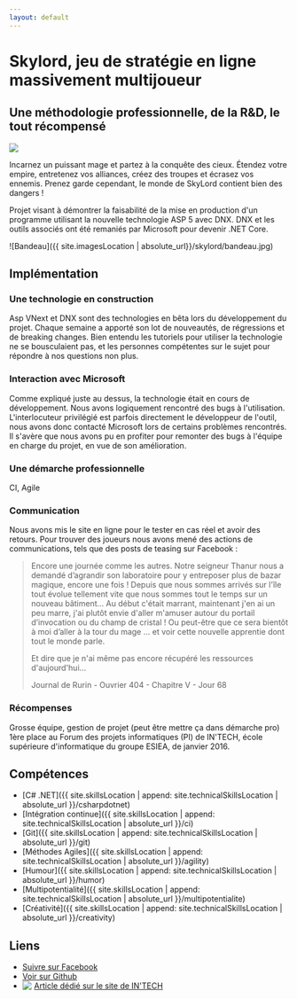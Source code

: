 ```yaml
---
layout: default
---
```


# Skylord, jeu de stratégie en ligne massivement multijoueur

## Une méthodologie professionnelle, de la R&D, le tout récompensé

<img src="{{ site.imagesLocation | absolute_url}}/skylord/Skylord_Logo.png" class="realization-mini"/>

Incarnez un puissant mage et partez à la conquête des cieux.
Étendez votre empire, entretenez vos alliances, créez des troupes et écrasez vos ennemis.
Prenez garde cependant, le monde de SkyLord contient bien des dangers !

Projet visant à démontrer la faisabilité de la mise en production d'un programme utilisant la nouvelle technologie ASP 5 avec DNX. DNX et les outils associés ont été remaniés par Microsoft pour devenir .NET Core.

![Bandeau]({{ site.imagesLocation | absolute_url}}/skylord/bandeau.jpg)

## Implémentation

### Une technologie en construction

Asp VNext et DNX sont des technologies en bêta lors du développement du projet. Chaque semaine a apporté son lot de nouveautés, de régressions et de breaking changes. Bien entendu les tutoriels pour utiliser la technologie ne se bousculaient pas, et les personnes compétentes sur le sujet pour répondre à nos questions non plus.

### Interaction avec Microsoft

Comme expliqué juste au dessus, la technologie était en cours de développement. Nous avons logiquement rencontré des bugs à l'utilisation. L'interlocuteur privilégié est parfois directement le développeur de l'outil, nous avons donc contacté Microsoft lors de certains problèmes rencontrés. Il s'avère que nous avons pu en profiter pour remonter des bugs à l'équipe en charge du projet, en vue de son amélioration.

### Une démarche professionnelle

CI, Agile

### Communication

Nous avons mis le site en ligne pour le tester en cas réel et avoir des retours. Pour trouver des joueurs nous avons mené des actions de communications, tels que des posts de teasing sur Facebook :

> Encore une journée comme les autres. Notre seigneur Thanur nous a demandé d’agrandir son laboratoire pour y entreposer plus de bazar magique, encore une fois ! Depuis que nous sommes arrivés sur l'île tout évolue tellement vite que nous sommes tout le temps sur un nouveau bâtiment... Au début c'était marrant, maintenant j'en ai un peu marre, j'ai plutôt envie d'aller m'amuser autour du portail d’invocation ou du champ de cristal ! Ou peut-être que ce sera bientôt à moi d’aller à la tour du mage … et voir cette nouvelle apprentie dont tout le monde parle.
>
> Et dire que je n'ai même pas encore récupéré les ressources d'aujourd'hui...
>
> Journal de Rurin - Ouvrier 404 - Chapitre V - Jour 68

### Récompenses

Grosse équipe, gestion de projet (peut être mettre ça dans démarche pro)
1ère place au Forum des projets informatiques (PI) de IN'TECH, école supérieure d'informatique du groupe ESIEA, de janvier 2016.

## Compétences

* [C# .NET]({{ site.skillsLocation | append: site.technicalSkillsLocation | absolute_url }}/csharpdotnet)
* [Intégration continue]({{ site.skillsLocation | append: site.technicalSkillsLocation | absolute_url }}/ci)
* [Git]({{ site.skillsLocation | append: site.technicalSkillsLocation | absolute_url }}/git)
* [Méthodes Agiles]({{ site.skillsLocation | append: site.technicalSkillsLocation | absolute_url }}/agility)
* [Humour]({{ site.skillsLocation | append: site.technicalSkillsLocation | absolute_url }}/humor)
* [Multipotentialité]({{ site.skillsLocation | append: site.technicalSkillsLocation | absolute_url }}/multipotentialite)
* [Créativité]({{ site.skillsLocation | append: site.technicalSkillsLocation | absolute_url }}/creativity)

## Liens

* <a href="https://www.facebook.com/skylordgame/" target="_blank" class="fab fa-facebook fa-lg"> Suivre sur Facebook</a>
* <a href="https://github.com/ITISkyLord/SkyLord/tree/Asp5" target="_blank" class="fab fa-github fa-lg"> Voir sur Github</a>
* <img src="{{ site.imagesLocation | absolute_url}}/logo_intech.png" style="float: left; margin-right: 5px;"/><a href="https://www.intechinfo.fr/skylord-jeu-video-etudiants-intech/" target="_blank" class="fab fa-lg"> Article dédié sur le site de IN'TECH</a>
